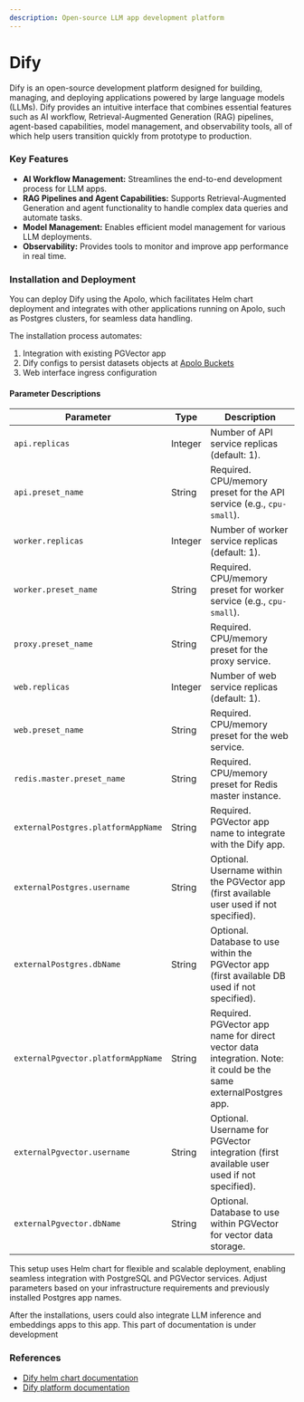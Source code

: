 ```yaml
---
description: Open-source LLM app development platform
---
```


# Dify

Dify is an open-source development platform designed for building, managing, and deploying applications powered by large language models (LLMs). Dify provides an intuitive interface that combines essential features such as AI workflow, Retrieval-Augmented Generation (RAG) pipelines, agent-based capabilities, model management, and observability tools, all of which help users transition quickly from prototype to production.

### Key Features

* **AI Workflow Management:** Streamlines the end-to-end development process for LLM apps.
* **RAG Pipelines and Agent Capabilities:** Supports Retrieval-Augmented Generation and agent functionality to handle complex data queries and automate tasks.
* **Model Management:** Enables efficient model management for various LLM deployments.
* **Observability:** Provides tools to monitor and improve app performance in real time.

### Installation and Deployment

You can deploy Dify using the Apolo, which facilitates Helm chart deployment and integrates with other applications running on Apolo, such as Postgres clusters, for seamless data handling.

The installation process automates:

1. Integration with existing PGVector app
2. &#x20;Dify configs to persist datasets objects at [Apolo Buckets](../../../apolo-console/apps/pre-installed/buckets.md)
3. Web interface ingress configuration

#### Parameter Descriptions

| Parameter                          | Type    | Description                                                                                                      |
| ---------------------------------- | ------- | ---------------------------------------------------------------------------------------------------------------- |
| `api.replicas`                     | Integer | Number of API service replicas (default: 1).                                                                     |
| `api.preset_name`                  | String  | Required. CPU/memory preset for the API service (e.g., `cpu-small`).                                             |
| `worker.replicas`                  | Integer | Number of worker service replicas (default: 1).                                                                  |
| `worker.preset_name`               | String  | Required. CPU/memory preset for worker service (e.g., `cpu-small`).                                              |
| `proxy.preset_name`                | String  | Required. CPU/memory preset for the proxy service.                                                               |
| `web.replicas`                     | Integer | Number of web service replicas (default: 1).                                                                     |
| `web.preset_name`                  | String  | Required. CPU/memory preset for the web service.                                                                 |
| `redis.master.preset_name`         | String  | Required. CPU/memory preset for Redis master instance.                                                           |
| `externalPostgres.platformAppName` | String  | Required. PGVector app name to integrate with the Dify app.                                                      |
| `externalPostgres.username`        | String  | Optional. Username within the PGVector app (first available user used if not specified).                         |
| `externalPostgres.dbName`          | String  | Optional. Database to use within the PGVector app (first available DB used if not specified).                    |
| `externalPgvector.platformAppName` | String  | Required. PGVector app name for direct vector data integration. Note: it could be the same externalPostgres app. |
| `externalPgvector.username`        | String  | Optional. Username for PGVector integration (first available user used if not specified).                        |
| `externalPgvector.dbName`          | String  | Optional. Database to use within PGVector for vector data storage.                                               |

This setup uses Helm chart for flexible and scalable deployment, enabling seamless integration with PostgreSQL and PGVector services. Adjust parameters based on your infrastructure requirements and previously installed Postgres app names.

After the installations, users could also integrate LLM inference and embeddings apps to this app. This part of documentation is under development

### References

* [Dify helm chart documentation](https://github.com/neuro-inc/dify-helm)
* [Dify platform documentation](https://docs.dify.ai/)

